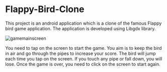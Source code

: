 # Flappy-Bird-Clone

This project is an android application which is a clone of the famous Flappy bird game application. 
The application is developed using Libgdx library. 

![gamemainscreen](https://user-images.githubusercontent.com/49587814/62821133-6a513300-bb8d-11e9-9b11-15f256cf0ecc.PNG)

You need to tap on the screen to start the game. 
You aim is to keep the bird in air and go through the pipes to increase your score. The bird will jump each time you tap on the screen.
If you touch any pipe or fall down, you will lose. 
Once the game is over, you need to click on the screen to start again.
